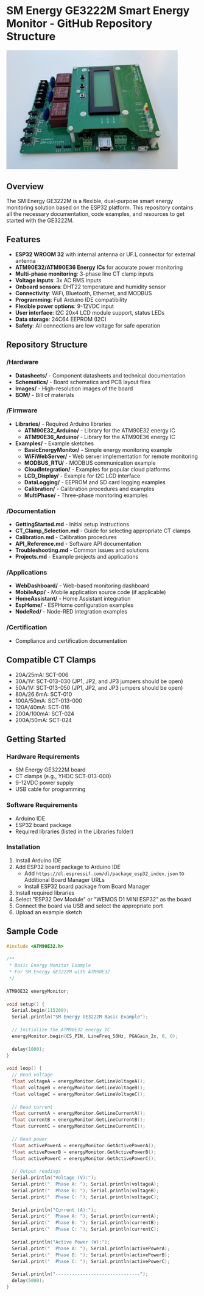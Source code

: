 # SM Energy GE3222M Smart Energy Monitor - GitHub Repository Structure


<img src="/Pictures/IMG_4798.jpg" alt="Cortex Link A8F-M ESP32 Smart Relay Board" width="450"/>

## Overview

The SM Energy GE3222M is a flexible, dual-purpose smart energy monitoring solution based on the ESP32 platform. This repository contains all the necessary documentation, code examples, and resources to get started with the GE3222M.

## Features

- **ESP32 WROOM 32** with internal antenna or UF.L connector for external antenna
- **ATM90E32/ATM90E36 Energy ICs** for accurate power monitoring
- **Multi-phase monitoring**: 3-phase line CT clamp inputs
- **Voltage inputs**: 3x AC RMS inputs
- **Onboard sensors**: DHT22 temperature and humidity sensor
- **Connectivity**: WiFi, Bluetooth, Ethernet, and MODBUS
- **Programming**: Full Arduino IDE compatibility
- **Flexible power options**: 9-12VDC input
- **User interface**: I2C 20x4 LCD module support, status LEDs
- **Data storage**: 24C64 EEPROM (I2C)
- **Safety**: All connections are low voltage for safe operation

## Repository Structure

### /Hardware
- **Datasheets/** - Component datasheets and technical documentation
- **Schematics/** - Board schematics and PCB layout files
- **Images/** - High-resolution images of the board
- **BOM/** - Bill of materials

### /Firmware
- **Libraries/** - Required Arduino libraries
  - **ATM90E32_Arduino/** - Library for the ATM90E32 energy IC
  - **ATM90E36_Arduino/** - Library for the ATM90E36 energy IC
- **Examples/** - Example sketches
  - **BasicEnergyMonitor/** - Simple energy monitoring example
  - **WiFiWebServer/** - Web server implementation for remote monitoring
  - **MODBUS_RTU/** - MODBUS communication example
  - **CloudIntegration/** - Examples for popular cloud platforms
  - **LCD_Display/** - Example for I2C LCD interface
  - **DataLogging/** - EEPROM and SD card logging examples
  - **Calibration/** - Calibration procedures and examples
  - **MultiPhase/** - Three-phase monitoring examples

### /Documentation
- **GettingStarted.md** - Initial setup instructions
- **CT_Clamp_Selection.md** - Guide for selecting appropriate CT clamps
- **Calibration.md** - Calibration procedures
- **API_Reference.md** - Software API documentation
- **Troubleshooting.md** - Common issues and solutions
- **Projects.md** - Example projects and applications

### /Applications
- **WebDashboard/** - Web-based monitoring dashboard
- **MobileApp/** - Mobile application source code (if applicable)
- **HomeAssistant/** - Home Assistant integration
- **EspHome/** - ESPHome configuration examples
- **NodeRed/** - Node-RED integration examples

### /Certification
- Compliance and certification documentation

## Compatible CT Clamps
- 20A/25mA: SCT-006
- 30A/1V: SCT-013-030 (JP1, JP2, and JP3 jumpers should be open)
- 50A/1V: SCT-013-050 (JP1, JP2, and JP3 jumpers should be open)
- 80A/26.6mA: SCT-010
- 100A/50mA: SCT-013-000
- 120A/40mA: SCT-016
- 200A/100mA: SCT-024
- 200A/50mA: SCT-024

## Getting Started

### Hardware Requirements
- SM Energy GE3222M board
- CT clamps (e.g., YHDC SCT-013-000)
- 9-12VDC power supply
- USB cable for programming

### Software Requirements
- Arduino IDE
- ESP32 board package
- Required libraries (listed in the Libraries folder)

### Installation

1. Install Arduino IDE
2. Add ESP32 board package to Arduino IDE
   - Add `https://dl.espressif.com/dl/package_esp32_index.json` to Additional Board Manager URLs
   - Install ESP32 board package from Board Manager
3. Install required libraries
4. Select "ESP32 Dev Module" or "WEMOS D1 MINI ESP32" as the board
5. Connect the board via USB and select the appropriate port
6. Upload an example sketch

## Sample Code

```cpp
#include <ATM90E32.h>

/**
 * Basic Energy Monitor Example
 * For SM Energy GE3222M with ATM90E32
 */

ATM90E32 energyMonitor;

void setup() {
  Serial.begin(115200);
  Serial.println("SM Energy GE3222M Basic Example");
  
  // Initialize the ATM90E32 energy IC
  energyMonitor.begin(CS_PIN, LineFreq_50Hz, PGAGain_2x, 0, 0);
  
  delay(1000);
}

void loop() {
  // Read voltage
  float voltageA = energyMonitor.GetLineVoltageA();
  float voltageB = energyMonitor.GetLineVoltageB();
  float voltageC = energyMonitor.GetLineVoltageC();
  
  // Read current
  float currentA = energyMonitor.GetLineCurrentA();
  float currentB = energyMonitor.GetLineCurrentB();
  float currentC = energyMonitor.GetLineCurrentC();
  
  // Read power
  float activePowerA = energyMonitor.GetActivePowerA();
  float activePowerB = energyMonitor.GetActivePowerB();
  float activePowerC = energyMonitor.GetActivePowerC();
  
  // Output readings
  Serial.println("Voltage (V):");
  Serial.print("  Phase A: "); Serial.println(voltageA);
  Serial.print("  Phase B: "); Serial.println(voltageB);
  Serial.print("  Phase C: "); Serial.println(voltageC);
  
  Serial.println("Current (A):");
  Serial.print("  Phase A: "); Serial.println(currentA);
  Serial.print("  Phase B: "); Serial.println(currentB);
  Serial.print("  Phase C: "); Serial.println(currentC);
  
  Serial.println("Active Power (W):");
  Serial.print("  Phase A: "); Serial.println(activePowerA);
  Serial.print("  Phase B: "); Serial.println(activePowerB);
  Serial.print("  Phase C: "); Serial.println(activePowerC);
  
  Serial.println("-------------------------------");
  delay(5000);
}

```
